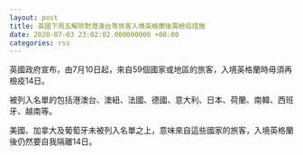 ```yaml
---
layout: post
title: 英國下周五解除對港澳台等旅客入境英格蘭後需檢疫措施
date: 2020-07-03 23:02:02.000000000 +08:00
categories: rss
---
```


英國政府宣布，由7月10日起，來自59個國家或地區的旅客，入境英格蘭時毋須再檢疫14日。

被列入名單的包括港澳台、澳紐、法國、德國、意大利、日本、荷蘭、南韓、西班牙、越南等。

美國、加拿大及葡萄牙未被列入名單之上，意味來自這些國家的旅客，入境英格蘭後仍然要自我隔離14日。
